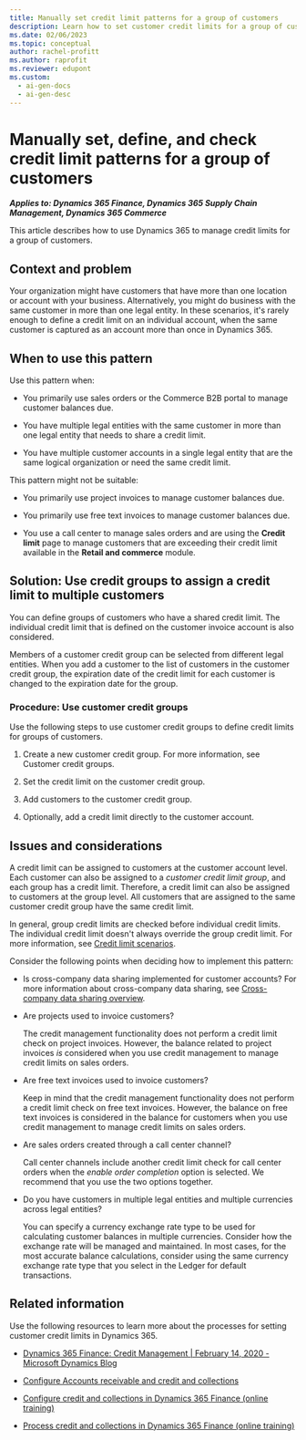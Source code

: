 ```yaml
---
title: Manually set credit limit patterns for a group of customers
description: Learn how to set customer credit limits for a group of customers using Dynamics 365 to manage credit limits, including an outline on when to use this pattern.
ms.date: 02/06/2023
ms.topic: conceptual
author: rachel-profitt
ms.author: raprofit
ms.reviewer: edupont
ms.custom:
  - ai-gen-docs
  - ai-gen-desc
---
```


# Manually set, define, and check credit limit patterns for a group of customers

***Applies to: Dynamics 365 Finance, Dynamics 365 Supply Chain Management, Dynamics 365 Commerce***

This article describes how to use Dynamics 365 to manage credit limits for a group of customers.

## Context and problem

Your organization might have customers that have more than one location or account with your business. Alternatively, you might do business with the same customer in more than one legal entity. In these scenarios, it's rarely enough to define a credit limit on an individual account, when the same customer is captured as an account more than once in Dynamics 365.

## When to use this pattern

Use this pattern when:

- You primarily use sales orders or the Commerce B2B portal to manage customer balances due.

- You have multiple legal entities with the same customer in more than one legal entity that needs to share a credit limit.

- You have multiple customer accounts in a single legal entity that are the same logical organization or need the same credit limit.

This pattern might not be suitable:

- You primarily use project invoices to manage customer balances due.

- You primarily use free text invoices to manage customer balances due.

- You use a call center to manage sales orders and are using the **Credit limit** page to manage customers that are exceeding their credit limit available in the **Retail and commerce** module.

## Solution: Use credit groups to assign a credit limit to multiple customers

You can define groups of customers who have a shared credit limit. The individual credit limit that is defined on the customer invoice account is also considered.

Members of a customer credit group can be selected from different legal entities. When you add a customer to the list of customers in the customer credit group, the expiration date of the credit limit for each customer is changed to the expiration date for the group.

### Procedure: Use customer credit groups

Use the following steps to use customer credit groups to define credit limits for groups of customers.

1. Create a new customer credit group. For more information, see Customer credit groups.

2. Set the credit limit on the customer credit group.

3. Add customers to the customer credit group.

4. Optionally, add a credit limit directly to the customer account.

## Issues and considerations

A credit limit can be assigned to customers at the customer account level. Each customer can also be assigned to a *customer credit limit group*, and each group has a credit limit. Therefore, a credit limit can also be assigned to customers at the group level. All customers that are assigned to the same customer credit group have the same credit limit.

In general, group credit limits are checked before individual credit limits. The individual credit limit doesn't always override the group credit limit. For more information, see [Credit limit scenarios](/dynamics365/finance/accounts-receivable/credit-limit-scenarios).

Consider the following points when deciding how to implement this pattern:

- Is cross-company data sharing implemented for customer accounts? For more information about cross-company data sharing, see [Cross-company data sharing overview](/dynamics365/fin-ops-core/dev-itpro/sysadmin/srs-overview).

- Are projects used to invoice customers?  

  The credit management functionality does not perform a credit limit check on project invoices. However, the balance related to project invoices *is* considered when you use credit management to manage credit limits on sales orders.

- Are free text invoices used to invoice customers?  

  Keep in mind that the credit management functionality does not perform a credit limit check on free text invoices. However, the balance on free text invoices is considered in the balance for customers when you use credit management to manage credit limits on sales orders.

- Are sales orders created through a call center channel?  

  Call center channels include another credit limit check for call center orders when the *enable order completion* option is selected. We recommend that you use the two options together.

- Do you have customers in multiple legal entities and multiple currencies across legal entities?  

  You can specify a currency exchange rate type to be used for calculating customer balances in multiple currencies. Consider how the exchange rate will be managed and maintained. In most cases, for the most accurate balance calculations, consider using the same currency exchange rate type that you select in the Ledger for default transactions.

## Related information

Use the following resources to learn more about the processes for setting customer credit limits in Dynamics 365.

- [Dynamics 365 Finance: Credit Management \| February 14, 2020 - Microsoft Dynamics Blog](https://community.dynamics.com/blogs/post/?postid=48627251-aba8-4509-8f69-5c26a9652b59)

- [Configure Accounts receivable and credit and collections](/dynamics365/finance/accounts-receivable/accounts-receivables-set-up-overview)

- [Configure credit and collections in Dynamics 365 Finance (online training)](/training/modules/configure-credit-collections-dyn365-finance/)

- [Process credit and collections in Dynamics 365 Finance (online training)](/training/modules/process-credit-collections-dyn365-finance/)

<!--## Tags
*Industries:* All

*Stakeholders:* Functional consultant, Business analyst, Accounts receivable lead, Finance lead, Sales lead, Operations lead

*Products:* Dynamics 365 Commerce, Dynamics 365 Finance, Dynamics 365 Supply Chain Management
